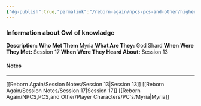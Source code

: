 ```yaml
---
{"dg-publish":true,"permalink":"/reborn-again/npcs-pcs-and-other/higher-powers/shards-of-the-grey/owl-of-knowladge/"}
---
```


### Information about Owl of knowladge
**Description:** 
**Who Met Them** Myria
**What Are They:** God Shard
**When Were They Met:** Session 17
**When Were They Heard About:** Session 13

#### Notes
---
[[Reborn Again/Session Notes/Session 13\|Session 13]]
[[Reborn Again/Session Notes/Session 17\|Session 17]]
[[Reborn Again/NPCS,PCS,and Other/Player Characters/PC's/Myria\|Myria]]


